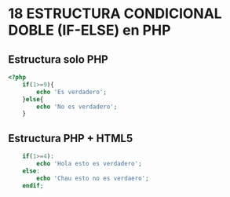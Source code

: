 # 18 ESTRUCTURA CONDICIONAL DOBLE (IF-ELSE) en PHP
## Estructura solo PHP
```php
<?php 
    if(1>=9){
        echo 'Es verdadero';
    }else{
        echo 'No es verdadero';
    }
```

## Estructura PHP + HTML5
```php
    if(1>=4):
        echo 'Hola esto es verdadero';
    else: 
        echo 'Chau esto no es verdaero';
    endif;  
```